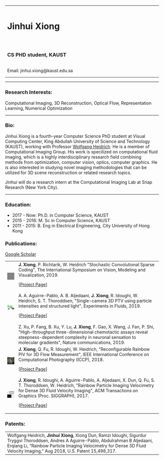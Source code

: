 <html>
<head>
<!-- Global site tag (gtag.js) - Google Analytics -->
<script async src="https://www.googletagmanager.com/gtag/js?id=UA-144044596-1"></script>
<script>
  window.dataLayer = window.dataLayer || [];
  function gtag(){dataLayer.push(arguments);}
  gtag('js', new Date());

  gtag('config', 'UA-144044596-1');
</script>
<meta name="description" content="Jinhui Xiong's home page">
<link rel="stylesheet" href="assets/css/style.css">
<title>Jinhui Xiong - Homepage</title>
</head>
  
<body>
<table id="personalInfo" width="100%">
	<tr>
		<td width="500">
		<h1>Jinhui Xiong</h1>
		</td>
		<td rowspan="3" align="center">
		<img src="assets/img/avatar.jpg" border="0" width="400" height="225">
		</td>
	</tr>
<br>
<br>
	<tr>
		<td>	
        <h3>CS PHD student, KAUST</h3>		
<br>
		Email: jinhui.xiong@kaust.edu.sa
		</td>
	</tr>
</table>
  
<hr>
<h3>Research Interests:</h3>
<p>Computational Imaging, 3D Reconstruction, Optical Flow, Representation Learning, Numerical Optimization  </p>  
 
<hr>
<h3>Bio:</h3>
<p>Jinhui Xiong is a fourth-year Computer Science PhD student at Visual Computing Center, King Abdullah University of Science and Technology  (KAUST), working with Professor <a href="https://vccimaging.org/People/heidriw/">Wolfgang Heidrich</a>. He is a member of Computational Imaging Group. His work is specilized on computational fluid imaging, which is a highly interdisciplinary research field combining methods from optimization, computer vision, optics, computer graphics. He is also interested in studying novel imaging methodologies that can be utilized for 3D scene reconstruction or related research topics.</p>
<p>Jinhui will do a research intern at the Computational Imaging Lab at Snap Research (New York City). </p>

<hr>
<h3>Education:</h3>
<ul>
  <li>2017 - Now: Ph.D. in Computer Science, KAUST</li>
  <li>2015 - 2016: M. Sc in Computer Science, KAUST</li>
  <li>2011 - 2015: B. Eng in Electrical Engineering, City University of Hong Kong</li>
</ul>

<h3>Publications: </h3>
<p><a href="https://scholar.google.com/citations?user=G2aQMDEAAAAJ&hl=en">Google Scholar</a></p>
<table id="Publications" width="100%">

<tr>
<td> <img src="assets/img/2019CSCS/thumb.jpg" width="100px">		</td>		
  <td><b>J. Xiong</b>, P. Richtarik, W. Heidrich &quot;Stochastic Convolutional Sparse Coding&quot;, The International Symposium on Vision, Modeling and Visualization, 2019.
<p>[<a href="https://vccimaging.org/Publications/Xiong2019StochasticCSC/">Project Page</a>]</p> 	
</td>	
</tr>	

<tr>
<td> <img src="assets/img/2019singlecamera/thumb.jpg" width="100px">		</td>		
  <td>A. A. Aguirre-Pablo, A. B. Aljedaani, <b>J. Xiong</b>, R. Idoughi, W. Heidrich, S. T. Thoroddsen, &quot;Single-camera 3D PTV using particle intensities and structured light&quot;, Experiments in Fluids, 2019.
<p>[<a href="https://vccimaging.org/Publications/Aguire-Pablo2019SingleCameraPTV/">Project Page</a>]</p> 	
</td>	
</tr>	

<tr>
<td> <img src="" width="100px">		</td>		
  <td>Z. Xu, P. Fang, B. Xu, Y. Lu, <b>J. Xiong</b>, F. Gao, X. Wang, J. Fan, P. Shi, &quot;High-throughput three-dimensional chemotactic assays reveal steepness-dependent complexity in neuronal sensation to molecular gradients&quot;, Nature communications, 2019.
</td>	
</tr>	

<tr>
<td> <img src="assets/img/2018reconfigurable/thumb.jpg" width="100px">		</td>		
  <td><b>J. Xiong</b>, Q. Fu, R. Idoughi, W. Heidrich, &quot;Reconfigurable Rainbow PIV for 3D Flow Measurement&quot;, IEEE International Conference on Computational Photography (ICCP), 2018.
<p>[<a href="https://vccimaging.org/Publications/Xiong2017RainbowPIV/">Project Page</a>]</p> 	
</td>	
</tr>	

<tr>
<td> <img src="assets/img/2017rainbow/thumb.jpg" width="100px">		</td>		
  <td><b>J. Xiong</b>, R. Idoughi, A. Aguirre-Pablo, A. Aljedaani, X. Dun, Q. Fu, S. T. Thoroddsen, W. Heidrich, &quot;Rainbow Particle Imaging Velocimetry for Dense 3D Fluid Velocity Imaging&quot;, ACM Transactions on Graphics (Proc. SIGGRAPH), 2017.
<p>[<a href="https://vccimaging.org/Publications/Xiong2017RainbowPIV/">Project Page</a>]</p> 	
</td>	
</tr>	
</table>

<h3>Patents:</h3>
<table id="Patents" width="100%">
<tr>		
<td>
Wolfgang Heidrich, <b>Jinhui Xiong</b>, Xiong Dun, Ramzi Idoughi, Sigurdur Tryggvi Thoroddsen,
Andres A Aguirre-Pablo, Abdulrahman B Aljedaani, Erqiang Li, “Rainbow Particle Imaging
Velocimetry for Dense 3D Fluid Velocity Imaging,” Aug 2018, U.S. Patent 15,498,317.
</td>	
</tr>	
</table>

</body>

</html>
